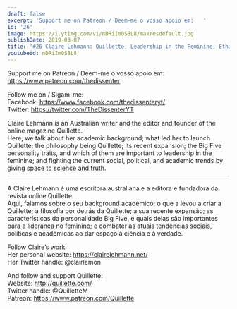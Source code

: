 ```yaml
---
draft: false
excerpt: 'Support me on Patreon / Deem-me o vosso apoio em:   '
id: '26'
image: https://i.ytimg.com/vi/nDRiIm0SBL8/maxresdefault.jpg
publishDate: 2019-03-07
title: '#26 Claire Lehmann: Quillette, Leadership in the Feminine, Ethical Journalism'
youtubeid: nDRiIm0SBL8
---
```

Support me on Patreon / Deem-me o vosso apoio em:   
https://www.patreon.com/thedissenter

Follow me on / Sigam-me:  
Facebook: https://www.facebook.com/thedissenteryt/  
Twitter: https://twitter.com/TheDissenterYT

Claire Lehmann is an Australian writer and the editor and founder of the online magazine Quillette.  
Here, we talk about her academic background; what led her to launch Quillette; the philosophy being Quillette; its recent expansion; the Big Five personality traits, and which of them are important to leadership in the feminine; and fighting the current social, political, and academic trends by giving space to science and truth. 

---

A Claire Lehmann é uma escritora australiana e a editora e fundadora da revista online Quillette.  
Aqui, falamos sobre o seu background académico; o que a levou a criar a Quillette; a filosofia por detrás da Quillette; a sua recente expansão; as características da personalidade Big Five, e quais delas são importantes para a liderança no feminino; e combater as atuais tendências sociais, políticas e académicas ao dar espaço à ciência e à verdade.

Follow Claire’s work:  
Her personal website: https://clairelehmann.net/  
Her Twitter handle: @clairlemon

And follow and support Quillette:  
Website: http://quillette.com/  
Twitter handle: @QuilletteM  
Patreon: https://www.patreon.com/Quillette
